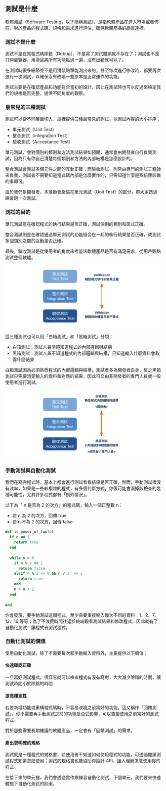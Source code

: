 ## 測試是什麼

軟體測試（Software Testing，以下簡稱測試），是指軟體產品在進入市場或發佈前，對於產品的程式碼、規格和需求進行評估，確保軟體產品的品質達標。

### 測試不是什麼

測試不是在幫程式碼除錯（Debug），不是寫了測試錯誤就不存在了；測試也不是打開瀏覽器，用滑鼠將所有功能點過一遍，沒有出錯就可以了。

在測試時很多細節並不是用滑鼠點擊能測出來的，甚至每次進行修改時，都要再次進行一次測試，以確保沒有改壞一些原本是正常運作的功能。

測試主要是在確認產品和功能符合當初的設計，因此在測試時也可以反過來檢定我們的規格是否完整，提供不同角度的觀察。

### 最常見的三種測試

測試可以從不同層面切入，這裡提供三種最常見的測試，以測試內容的大小排序：
- 單元測試（Unit Test）
- 整合測試（Integration Test）
- 驗收測試（Acceptance Test）

單元測試，會對個別的類別和方法測試結果如預期，通常會由開發者自行負責測試，因為只有你自己清楚每個類別和方法的內部結構是怎麼設計的。

整合測試會測試多個元件之間的互動正確；而驗收測試，則常由專門的測試工程師來負責，測試者不需要知道程式碼內部是怎麼實作的，只需知道什麼是系統應該做的事即可。

由於我們是開發者，本章節會聚焦在單元測試（Unit Test）的部分，帶大家透過練習跑一次測試。

### 測試的目的

單元測試意在確認程式的執行結果是否正確，測試個別的類別和函式正確。

整合測試則是在確認通過單元測試的功能組合在一起的執行結果是否正確，或測試多個類別之間的互動是否正確。

最後，驗收測試是從使用者的角度來考量該軟體產品是否有滿足需求，從用戶觀點測試整個軟體。

![image](images/0101-1.png)

這三種測試也可以用「白箱測試」和「黑箱測試」分類：
- 白箱測試：測試人員清楚知道程式的內部邏輯與結構
- 黑箱測試：測試人員不知道程式的內部邏輯與結構，只知道輸入什麼資料會取得什麼結果

白箱測試因為必須熟悉程式的內部邏輯與結構，測試者多為開發者自身，反之黑箱測試只需要清楚輸入的資料和對應的結果，因此可交由非開發者的專門人員或一般使用者進行測試。

![image](images/0101-2.png)

### 手動測試與自動化測試

我們在寫完程式時，基本上都會進行測試看看結果是否正確，然而，手動測試很沒有效率，如果是一些較複雜的程式，有多個判斷方式，你很可能會漏掉該檢查的幾種可能性，尤其許多程式都有「例外情況」。

以下為「 n 是否為 2 的次方」的程式碼，輸入一個正整數 n：
- 若 n 為 2 的次方，回傳 true
- 若 n 不為 2 的次方，回傳 false

```ruby
def is_power_of_two(n)
  if n == 1
    return true
  end

  while n > 0
    if n % 2 == 1
      return false
    elsif n % 2 == 0 && n / 2  == 1
      return true
    end
    n = n / 2
  end

end
```

你會發現，要手動測試這個程式，至少需要重複輸入幾次不同的資料：1、2、7、12、16 等等；為了不浪費時間往返於終端觀看測試結果和修改程式，因此就有了自動化測試：讓程式去測試程式。

### 自動化測試的價值

使用自動化測試，除了不需要每次都手動輸入資料外，主要提供以下價值：

#### 快速確認正確
一旦寫好測試程式，很容易就可以檢查程式有沒有寫對，大大減少除錯的時間，讓測試時間小於除錯的時間

#### 提高穩定性

若要新增功能或重構程式碼時，不容易改壞之前寫好的功能，這又稱作「回饋測試」，你不需要再手動測試之前的功能是否受影響，可以直接使用之前寫好的測試程式。

對於那些需要長期維護的軟體產品，一定會有「回饋測試」的需求。

#### 產出更明確的規格

測試就是一種程式的規格書，若使用者不知道如何使用程式的功能，可透過閱讀測試程式知道怎麼使用；測試的規格書也能協助你設計 API，讓人理解怎麼使用你的程式。

在接下來的單元裡，我們會透過實作來練習自動化測試，下個單元，我們要來快速體驗下自動化測試的妙用。
